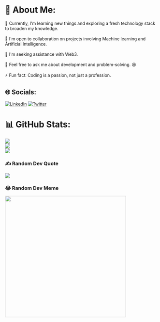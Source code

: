 # 💫 About Me:
🌱 Currently, I'm learning new things and exploring a fresh technology stack to broaden my knowledge.<br><br>👯 I'm open to collaboration on projects involving Machine learning and Artificial Intelligence.<br><br>🤝 I'm seeking assistance with Web3.<br><br>💬 Feel free to ask me about development and problem-solving. 😆<br><br>⚡ Fun fact: Coding is a passion, not just a profession.


## 🌐 Socials:
[![LinkedIn](https://img.shields.io/badge/LinkedIn-%230077B5.svg?logo=linkedin&logoColor=white)](https://linkedin.com/in/https://www.linkedin.com/in/suryansh-singh-15ba41192/) [![Twitter](https://img.shields.io/badge/Twitter-%231DA1F2.svg?logo=Twitter&logoColor=white)](https://twitter.com/suryansh_tweets) 

# 📊 GitHub Stats:
![](https://github-readme-stats.vercel.app/api?username=suryansh282&theme=dark&hide_border=false&include_all_commits=false&count_private=true)<br/>
![](https://github-readme-streak-stats.herokuapp.com/?user=suryansh282&theme=dark&hide_border=false)<br/>
![](https://github-readme-stats.vercel.app/api/top-langs/?username=suryansh282&theme=dark&hide_border=false&include_all_commits=false&count_private=true&layout=compact)

### ✍️ Random Dev Quote
![](https://quotes-github-readme.vercel.app/api?type=horizontal&theme=radical)

### 😂 Random Dev Meme
<img src='https://randommeme-five.vercel.app/' style="height: 400px;"/>

<!-- Proudly created with GPRM ( https://gprm.itsvg.in ) -->
